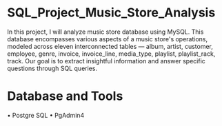 # SQL_Project_Music_Store_Analysis
In this project, I will analyze music store database using MySQL. This database encompasses various aspects of a music store's operations, modeled across eleven interconnected tables — album, artist, customer, employee, genre, invoice, invoice_line, media_type, playlist, playlist_rack, track. Our goal is to extract insightful information and answer specific questions through SQL queries.
# Database and Tools
•	Postgre SQL
•	PgAdmin4
